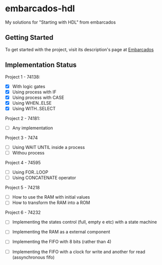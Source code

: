 # embarcados-hdl
My solutions for "Starting with HDL" from embarcados

## Getting Started

To get started with the project, visit its description's page at [Embarcados](https://www.embarcados.com.br/projetos-para-comecar-com-hdl/)

## Implementation Status

Project 1 - 74138:
   - [X] With logic gates
   - [X] Using process with IF
   - [X] Using process with CASE
   - [X] Using WHEN..ELSE
   - [X] Using WITH..SELECT

Project 2 - 74181:
   - [ ] Any implementation
   
Project 3 - 7474
   - [ ] Using WAIT UNTIL inside a process
   - [ ] Withou process

Project 4 - 74595
   - [ ] Using FOR..LOOP
   - [ ] Using CONCATENATE operator
   
Project 5 - 74218
   - [ ] How to use the RAM with initial values
   - [ ] How to transform the RAM into a ROM
   
Project 6 - 74232
   - [ ] Implementing the states control (full, empty e etc) with a state machine
   - [ ] Implementing the RAM as a external component
   - [ ] Implementing the FIFO with 8 bits (rather than 4)
   - [ ] Implementing the FIFO with a clock for write and another for read (assynchronous fifo)  
   


